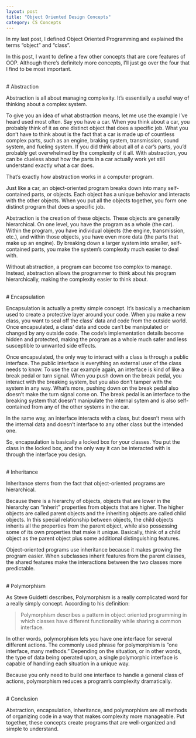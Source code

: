 ```yaml
---
layout: post
title: "Object Oriented Design Concepts"
category: CS Concepts
---
```


In my last post, I defined Object Oriented Programming and explained the terms “object” and “class”.

In this post, I want to define a few other concepts that are core features of OOP. Although there’s definitely more concepts, I’ll just go over the four that I find to be most important.

<br>
# Abstraction

Abstraction is all about managing complexity. It’s essentially a useful way of thinking about a complex system.

To give you an idea of what abstraction means, let me use the example I’ve heard used most often. Say you have a car. When you think about a car, you probably think of it as one distinct object that does a specific job. What you don’t have to think about is the fact that a car is made up of countless complex parts, such as an engine, braking system, transmission, sound system, and fueling system. If you did think about all of a car’s parts, you’d probably get overwhelmed by the complexity of it all. With abstraction, you can be clueless about how the parts in a car actually work yet still understand exactly what a car does.

That’s exactly how abstraction works in a computer program.

Just like a car, an object-oriented program breaks down into many self-contained parts, or objects. Each object has a unique behavior and interacts with the other objects. When you put all the objects together, you form one distinct program that does a specific job.

Abstraction is the creation of these objects. These objects are generally hierarchical. On one level, you have the program as a whole (the car). Within the program, you have individual objects (the engine, transmission, etc.), and within those objects, you have even more data (the parts that make up an engine). By breaking down a larger system into smaller, self-contained parts, you make the system’s complexity much easier to deal with.

Without abstraction, a program can become too complex to manage. Instead, abstraction allows the programmer to think about his program hierarchically, making the complexity easier to think about.

<br> 
# Encapsulation

Encapsulation is actually a pretty simple concept. It’s basically a mechanism used to create a protective layer around your code. When you make a new class, you want to seal off the class’ data and code from the outside world. Once encapsulated, a class’ data and code can’t be manipulated or changed by any outside code. The code’s implementation details become hidden and protected, making the program as a whole much safer and less susceptible to unwanted side effects.

Once encapsulated, the only way to interact with a class is through a public interface. The public interface is everything an external user of the class needs to know. To use the car example again, an interface is kind of like a break pedal or turn signal. When you push down on the break pedal, you interact with the breaking system, but you also don’t tamper with the system in any way. What’s more, pushing down on the break pedal also doesn’t make the turn signal come on. The break pedal is an interface to the breaking system that doesn’t manipulate the internal sytem and is also self-contained from any of the other systems in the car.

In the same way, an interface interacts with a class, but doesn’t mess with the internal data and doesn’t interface to any other class but the intended one.

So, encapsulation is basically a locked box for your classes. You put the class in the locked box, and the only way it can be interacted with is through the interface you design.

<br>
# Inheritance

Inheritance stems from the fact that object-oriented programs are hierarchical.

Because there is a hierarchy of objects, objects that are lower in the hierarchy can “inherit” properties from objects that are higher. The higher objects are called parent objects and the inheriting objects are called child objects. In this special relationship between objects, the child objects inherits all the properties from the parent object, while also possessing some of its own properties that make it unique. Basically, think of a child object as the parent object plus some additional distinguishing features.

Object-oriented programs use inheritance because it makes growing the program easier. When subclasses inherit features from the parent classes, the shared features make the interactions between the two classes more predictable.

<br>
# Polymorphism

As Steve Guidetti describes, Polymorphism is a really complicated word for a really simply concept. According to his definition:

> Polymorphism describes a pattern in object oriented programming in which classes have different functionality while sharing a common interface.

In other words, polymorphism lets you have one interface for several different actions. The commonly used phrase for polymorphism is “one interface, many methods.” Depending on the situation, or in other words, the type of data being operated upon, a single polymorphic interface is capable of handling each situation in a unique way.

Because you only need to build one interface to handle a general class of actions, polymorphism reduces a program’s complexity dramatically.

<br>
# Conclusion

Abstraction, encapsulation, inheritance, and polymorphism are all methods of organizing code in a way that makes complexity more manageable. Put together, these concepts create programs that are well-organized and simple to understand.
